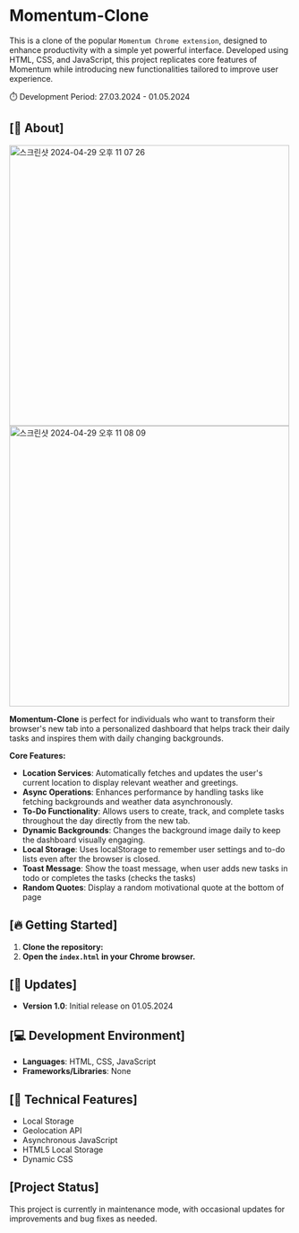 # Momentum-Clone

This is a clone of the popular `Momentum Chrome extension`, designed to enhance productivity with a simple yet powerful interface. Developed using HTML, CSS, and JavaScript, this project replicates core features of Momentum while introducing new functionalities tailored to improve user experience.

⏱️ Development Period: 27.03.2024 - 01.05.2024

## [🔎 About]

<img width="500" alt="스크린샷 2024-04-29 오후 11 07 26" src="https://github.com/wnsgur4092/momentum-clone/assets/43236727/5490af86-4e00-4866-89d7-5534d8f7e95c">

<img width="500" alt="스크린샷 2024-04-29 오후 11 08 09" src="https://github.com/wnsgur4092/momentum-clone/assets/43236727/57c84bff-0557-461a-b94c-c9eb7b174def">

**Momentum-Clone** is perfect for individuals who want to transform their browser's new tab into a personalized dashboard that helps track their daily tasks and inspires them with daily changing backgrounds.

**Core Features:**

- **Location Services**: Automatically fetches and updates the user's current location to display relevant weather and greetings.
- **Async Operations**: Enhances performance by handling tasks like fetching backgrounds and weather data asynchronously.
- **To-Do Functionality**: Allows users to create, track, and complete tasks throughout the day directly from the new tab.
- **Dynamic Backgrounds**: Changes the background image daily to keep the dashboard visually engaging.
- **Local Storage**: Uses localStorage to remember user settings and to-do lists even after the browser is closed.
- **Toast Message**: Show the toast message, when user adds new tasks in todo or completes the tasks (checks the tasks)
- **Random Quotes**: Display a random motivational quote at the bottom of page

## [🔥 Getting Started]

1. **Clone the repository:**
2. **Open the `index.html` in your Chrome browser.**

## [📍 Updates]

- **Version 1.0**: Initial release on 01.05.2024

## [💻 Development Environment]

- **Languages**: HTML, CSS, JavaScript
- **Frameworks/Libraries**: None

## [🔨 Technical Features]

- Local Storage
- Geolocation API
- Asynchronous JavaScript
- HTML5 Local Storage
- Dynamic CSS

## [Project Status]

This project is currently in maintenance mode, with occasional updates for improvements and bug fixes as needed.
